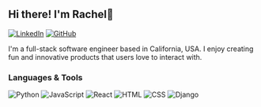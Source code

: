 ## Hi there! I'm Rachel👋

[![LinkedIn](https://img.shields.io/badge/jrachelr%20-%230077B5.svg?&style=flat-square&logo=linkedin&logoColor=white&link=https://www.linkedin.com/in/jrachelr1/)](https://www.linkedin.com/in/jrachelr1/)
[![GitHub](https://img.shields.io/badge/jrachelr%20-%23121011.svg?&style=flat-square&logo=github&logoColor=white&link=https://github.com/jrachelr)](https://github.com/jrachelr)

I'm a full-stack software engineer based in California, USA.
I enjoy creating fun and innovative products that users love to interact with.

### Languages & Tools
![Python](https://img.shields.io/badge/Python%20-forestgreen.svg?&style=flat-square&logo=python&logoColor=white)
![JavaScript](https://img.shields.io/badge/JavaScript%20-%23323330.svg?&style=flat-square&logo=javascript&logoColor=%23F7DF1E)
![React](https://img.shields.io/badge/React%20-%2320232a.svg?&style=flat-square&logo=react&logoColor=%2361DAFB)
![HTML](https://img.shields.io/badge/HTML5%20-%23E34F26.svg?&style=flat-square&logo=html5&logoColor=white)
![CSS](https://img.shields.io/badge/CSS3%20-%231572B6.svg?&style=flat-square&logo=css3&logoColor=white)
![Django](https://img.shields.io/badge/Django%20-%23323330.svg?&style=flat-square&logo=django&logoColor=#092E20)

